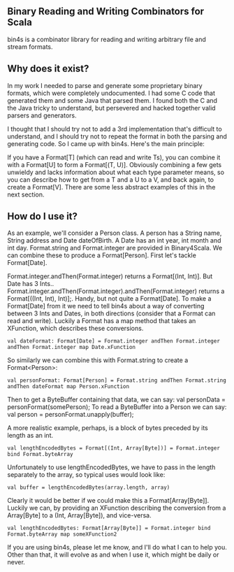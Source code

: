 Binary Reading and Writing Combinators for Scala
-----------------------------------------------

bin4s is a combinator library for reading and writing arbitrary file and stream formats.

Why does it exist?
------------------

In my work I needed to parse and generate some proprietary binary formats, which were completely undocumented.  I had some C code that generated them and some Java that parsed them.  I found both the C and the Java tricky to understand, but persevered and hacked together valid parsers and generators.

I thought that I should try not to add a 3rd implementation that's difficult to understand, and I should try not to repeat the format in both the parsing and generating code.  So I came up with bin4s.  Here's the main principle:

If you have a Format[T] (which can read and write Ts), you can combine it with a Format[U] to form a Format[(T, U)].  Obviously combining a few gets unwieldy and lacks information about what each type parameter means, so you can describe how to get from a T and a U to a V, and back again, to create a Format[V].  There are some less abstract examples of this in the next section.

How do I use it?
----------------

As an example, we'll consider a Person class.  A person has a String name, String address and Date dateOfBirth.
A Date has an int year, int month and int day.  Format.string and Format.integer are provided in Binary4Scala.  We can combine these to produce a Format[Person].  First let's tackle Format[Date].

Format.integer.andThen(Format.integer) returns a Format[(Int, Int)].  But Date has 3 Ints..
Format.integer.andThen(Format.integer).andThen(Format.integer) returns a Format[((Int, Int), Int)];.
Handy, but not quite a Format[Date].  To make a Format[Date] from it we need to tell bin4s about a way of converting between 3 Ints and Dates,
in both directions (consider that a Format can read and write).  Luckily a Format has a map method that takes an XFunction, which describes these conversions.

    val dateFormat: Format[Date] = Format.integer andThen Format.integer andThen Format.integer map Date.xFunction

So similarly we can combine this with Format.string to create a Format&lt;Person&gt;:

    val personFormat: Format[Person] = Format.string andThen Format.string andThen dateFormat map Person.xFunction

Then to get a ByteBuffer containing that data, we can say: val personData = personFormat(somePerson);
To read a ByteBuffer into a Person we can say: val person = personFormat.unapply(buffer);

A more realistic example, perhaps, is a block of bytes preceded by its length as an int.

    val lengthEncodedBytes = Format[(Int, Array[Byte])] = Format.integer bind Format.byteArray

Unfortunately to use lengthEncodedBytes, we have to pass in the length separately to the array, so typical uses would look like:

    val buffer = lengthEncodedBytes(array.length, array)

Clearly it would be better if we could make this a Format[Array[Byte]].  Luckily we can, by providing an XFunction describing the conversion from a Array[Byte] to a (Int, Array[Byte]),
and vice-versa.

    val lengthEncodedBytes: Format[Array[Byte]] = Format.integer bind Format.byteArray map someXFunction2

If you are using bin4s, please let me know, and I'll do what I can to help you.  Other than that, it will evolve as and when I use it, which might be daily or never.

